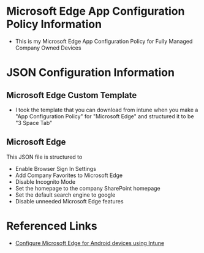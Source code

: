 # Microsoft Edge App Configuration Policy Information

* This is my Microsoft Edge App Configuration Policy for Fully Managed Company Owned Devices

# JSON Configuration Information

## Microsoft Edge Custom Template

* I took the template that you can download from intune when you make a "App Configuration Policy" for "Microsoft Edge" and structured it to be "3 Space Tab"

## Microsoft Edge

This JSON file is structured to

* Enable Browser Sign In Settings
* Add Company Favorites to Microsoft Edge
* Disable Incognito Mode
* Set the homepage to the company SharePoint homepage
* Set the default search engine to google
* Disable unneeded Microsoft Edge features

# Referenced Links

* [Configure Microsoft Edge for Android devices using Intune](https://learn.microsoft.com/en-us/mem/intune/apps/manage-microsoft-edge)